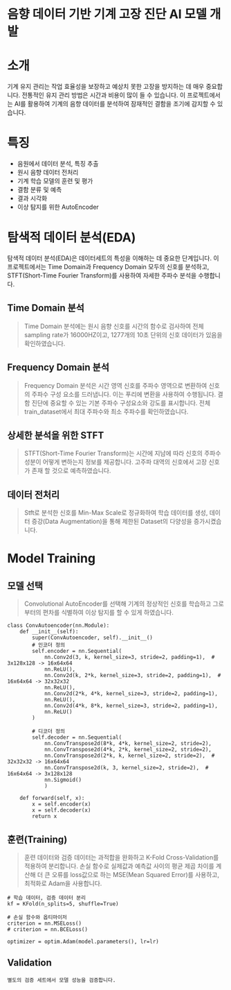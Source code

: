 # 음향 데이터 기반 기계 고장 진단 AI 모델 개발

# 소개
기계 유지 관리는 작업 효율성을 보장하고 예상치 못한 고장을 방지하는 데 매우 중요합니다. 전통적인 유지 관리 방법은 시간과 비용이 많이 들 수 있습니다. 이 프로젝트에서는 AI를 활용하여 기계의 음향 데이터를 분석하여 잠재적인 결함을 조기에 감지할 수 있습니다.


# 특징
- 음원에서 데이터 분석, 특징 추출
- 원시 음향 데이터 전처리
- 기계 학습 모델의 훈련 및 평가
- 결함 분류 및 예측
- 결과 시각화
- 이상 탐지를 위한 AutoEncoder


# 탐색적 데이터 분석(EDA)
탐색적 데이터 분석(EDA)은 데이터세트의 특성을 이해하는 데 중요한 단계입니다. 이 프로젝트에서는 Time Domain과 Frequency Domain 모두의 신호를 분석하고, STFT(Short-Time Fourier Transform)를 사용하여 자세한 주파수 분석을 수행합니다.


## Time Domain 분석
>Time Domain 분석에는 원시 음향 신호를 시간의 함수로 검사하여 전체 sampling rate가 16000HZ이고, 1277개의 10초 단위의 신호 데이터가 있음을 확인하였습니다.

## Frequency Domain 분석
>Frequency Domain 분석은 시간 영역 신호를 주파수 영역으로 변환하여 신호의 주파수 구성 요소를 드러냅니다. 이는 푸리에 변환을 사용하여 수행됩니다. 결함 진단에 중요할 수 있는 기본 주파수 구성요소와 강도를 표시합니다. 전체 train_dataset에서 최대 주파수와 최소 주파수를 확인하였습니다. 

## 상세한 분석을 위한 STFT
>STFT(Short-Time Fourier Transform)는 시간에 지남에 따라 신호의 주파수 성분이 어떻게 변하는지 정보를 제공합니다. 고주파 대역의 신호에서 고장 신호가 존재 할 것으로 예측하였습니다.

## 데이터 전처리
>Stft로 분석한 신호를 Min-Max Scale로 정규화하여 학습 데이터를 생성,
데이터 증강(Data Augmentation)을 통해 제한된 Dataset의 다양성을 증가시켰습니다.

# Model Training
## 모델 선택
>Convolutional AutoEncoder를 선택해 기계의 정상적인 신호를 학습하고 그로부터의 편차를 식별하여 이상 탐지를 할 수 있게 하였습니다.

```
class ConvAutoencoder(nn.Module):
    def __init__(self):
        super(ConvAutoencoder, self).__init__()
        # 인코더 정의
        self.encoder = nn.Sequential(
            nn.Conv2d(3, k, kernel_size=3, stride=2, padding=1),  # 3x128x128 -> 16x64x64
            nn.ReLU(),
            nn.Conv2d(k, 2*k, kernel_size=3, stride=2, padding=1),  # 16x64x64 -> 32x32x32
            nn.ReLU(),
            nn.Conv2d(2*k, 4*k, kernel_size=3, stride=2, padding=1), 
            nn.ReLU(),
            nn.Conv2d(4*k, 8*k, kernel_size=3, stride=2, padding=1),
            nn.ReLU()
        )

        # 디코더 정의
        self.decoder = nn.Sequential(
            nn.ConvTranspose2d(8*k, 4*k, kernel_size=2, stride=2), 
            nn.ConvTranspose2d(4*k, 2*k, kernel_size=2, stride=2),
            nn.ConvTranspose2d(2*k, k, kernel_size=2, stride=2),  # 32x32x32 -> 16x64x64
            nn.ConvTranspose2d(k, 3, kernel_size=2, stride=2),  # 16x64x64 -> 3x128x128
            nn.Sigmoid()
            )

    def forward(self, x):
        x = self.encoder(x)
        x = self.decoder(x)
        return x
```



## 훈련(Training)
>훈련 데이터와 검증 데이터는 과적합을 완화하고 K-Fold Cross-Validation를 적용하여 분리합니다.
손실 함수로 실제값과 예측값 사이의 평균 제곱 차이를 계산해 더 큰 오류를 loss값으로 하는 MSE(Mean Squared Error)를 사용하고, 최적화로 Adam을 사용합니다.

```
# 학습 데이터, 검증 데이터 분리
kf = KFold(n_splits=5, shuffle=True)
```

```
# 손실 함수와 옵티마이저
criterion = nn.MSELoss()
# criterion = nn.BCELoss()

optimizer = optim.Adam(model.parameters(), lr=lr)
```

## Validation 
    별도의 검증 세트에서 모델 성능을 검증합니다.



